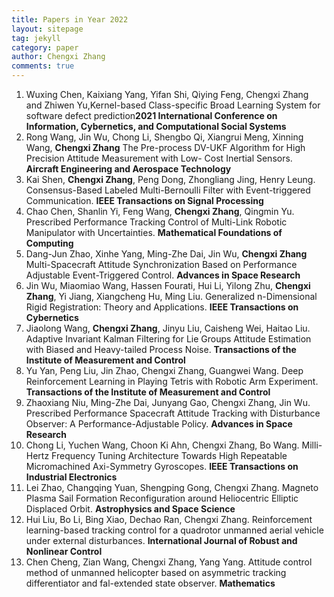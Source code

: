 ```yaml
---
title: Papers in Year 2022
layout: sitepage
tag: jekyll
category: paper
author: Chengxi Zhang
comments: true
---
```

<ol>
	<li>Wuxing Chen, Kaixiang Yang, Yifan Shi, Qiying Feng, Chengxi Zhang and Zhiwen Yu,Kernel-based Class-specific Broad Learning System for software defect prediction<b>2021 International Conference on Information, Cybernetics, and Computational Social Systems</b></li>
	<li>Rong Wang, Jin Wu, Chong Li, Shengbo Qi, Xiangrui Meng, Xinning Wang, <b>Chengxi Zhang</b> The Pre-process DV-UKF Algorithm for High Precision Attitude Measurement with Low- Cost Inertial Sensors.  <b> Aircraft Engineering and Aerospace Technology</b></li>
	<li>Kai Shen, <b>Chengxi Zhang</b>, Peng Dong, Zhongliang Jing, Henry Leung. Consensus-Based Labeled Multi-Bernoulli Filter with Event-triggered Communication. <b> IEEE Transactions on Signal Processing</b></li>
	<li>Chao Chen, Shanlin Yi, Feng Wang, <b>Chengxi Zhang</b>, Qingmin Yu. Prescribed Performance Tracking Control of Multi-Link Robotic Manipulator with Uncertainties. <b> Mathematical Foundations of Computing</b></li> 
	<li>Dang-Jun Zhao, Xinhe Yang, Ming-Zhe Dai, Jin Wu, <b>Chengxi Zhang</b> Multi-Spacecraft Attitude Synchronization Based on Performance
Adjustable Event-Triggered Control. <b>Advances in Space Research</b> </li>
	<li>Jin Wu, Miaomiao Wang, Hassen Fourati, Hui Li, Yilong Zhu, <b>Chengxi Zhang</b>, Yi Jiang, Xiangcheng Hu, Ming Liu. Generalized n-Dimensional Rigid Registration: Theory and Applications.  <b>IEEE Transactions on Cybernetics</b> </li>
	<li>Jiaolong Wang, <b>Chengxi Zhang</b>, Jinyu Liu, Caisheng Wei, Haitao Liu. Adaptive Invariant Kalman Filtering for Lie Groups Attitude Estimation with Biased and Heavy-tailed Process Noise. <b>Transactions of the Institute of Measurement and Control</b> </li>
	<li>Yu Yan, Peng Liu, Jin Zhao, Chengxi Zhang, Guangwei Wang. Deep Reinforcement Learning in Playing Tetris with Robotic Arm Experiment. <b>Transactions of the Institute of Measurement and Control</b></li>
	<li>Zhaoxiang Niu, Ming-Zhe Dai, Junyang Gao, Chengxi Zhang, Jin Wu. Prescribed Performance Spacecraft Attitude Tracking with Disturbance Observer: A Performance-Adjustable Policy. <b>Advances in Space Research</b></li>
	<li>Chong Li, Yuchen Wang, Choon Ki Ahn, Chengxi Zhang, Bo Wang. Milli-Hertz Frequency Tuning Architecture Towards High Repeatable Micromachined Axi-Symmetry Gyroscopes. <b>IEEE Transactions on Industrial Electronics</b></li>
	<li>Lei Zhao, Changqing Yuan, Shengping Gong, Chengxi Zhang. Magneto Plasma Sail Formation Reconfiguration around Heliocentric Elliptic Displaced Orbit. <b>Astrophysics and Space Science</b></li>
	<li>Hui Liu, Bo Li, Bing Xiao, Dechao Ran, Chengxi Zhang. Reinforcement learning-based tracking control for a quadrotor unmanned aerial vehicle under external disturbances. <b>International Journal of Robust and Nonlinear Control</b> </li>
	<li>Chen Cheng, Zian Wang, Chengxi Zhang, Yang Yang. Attitude control method of unmanned helicopter based on asymmetric tracking differentiator and fal-extended state observer. <b>Mathematics</b></li>
</ol>





<!--

	<li>Ming-Zhe Dai, <b>Chengxi Zhang*</b>, Henry Leung, Peng Dong, Bo Li. Distributed Integral-type Edge-event- and Self-triggered Synchronization for Nonlinear Multi-agent Systems. <b>IEEE Transactions on Systems, Man and Cybernetics: Systems</b>. (Under Revision)</li>
	<li><b>Chengxi Zhang</b>, Ming-Zhe Dai, Jin Wu, Bing Xiao, Bo Li, Mingjiang Wang. Neural-networks and event-based fault-tolerant control for spacecraft attitude stabilization, <b>Aerospace Science and Technology</b>. (Under Revision)</li>
	
	<li>Ming-Zhe Dai , Choon Ki Ahn, Jin Wu, <b>Chengxi Zhang</b>, Mingzhen Gui, Performance Adjustable Event-Triggered Synchronization Policies to Nonlinear Multi-Agent Systems, <b>IEEE Systems Journal. </b>(Under Review)</li>
	<li>Ming-Zhe Dai, <b>Chengxi Zhang</b>, Peng Dong, Henry Leung. Lp function based event-triggered policy tospacecraft attitude tracking<b>IEEE Transactions on Automatic Control</b>(Under Revision)</li>

</font>这个用来调整行间距
(师傅的雪人)

<img src="{{site.url}}/images/posts/2016-01-22-snowman.jpg " alt="" width="400" height="400" title="" align="" />

![mysnowman]({{site.url}}/images/posts/2016-01-22-snowman.JPG)

<img src="{{site.url}}/images/posts/SJTUDawn.jpg " alt="" width="480" height="360" title="" align="" />

-->
